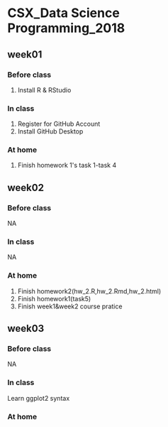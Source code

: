 # CSX_Data Science Programming_2018



## week01  
### Before class  
1. Install R & RStudio  

### In class  
1. Register for GitHub Account  
2. Install GitHub Desktop  

### At home  
1. Finish homework 1's task 1-task 4  

## week02
### Before class  
NA  
### In class  
NA  
### At home  
1. Finish homework2(hw_2.R,hw_2.Rmd,hw_2.html)  
2. Finish homework1(task5)  
3. Finish week1&week2 course pratice  

## week03  
### Before class  
NA  
### In class  
Learn ggplot2 syntax  
### At home
